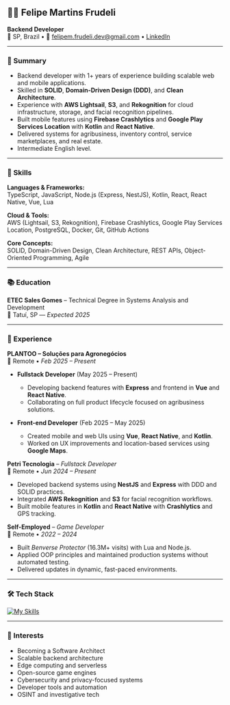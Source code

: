 ## 👨‍💻 Felipe Martins Frudeli

**Backend Developer**  
📍 SP, Brazil • 📧 felipem.frudeli.dev@gmail.com • [LinkedIn](https://linkedin.com/in/felipe-martins-frudeli)

---

### 💼 Summary

- Backend developer with 1+ years of experience building scalable web and mobile applications.
- Skilled in **SOLID**, **Domain-Driven Design (DDD)**, and **Clean Architecture**.
- Experience with **AWS Lightsail**, **S3**, and **Rekognition** for cloud infrastructure, storage, and facial recognition pipelines.
- Built mobile features using **Firebase Crashlytics** and **Google Play Services Location** with **Kotlin** and **React Native**.
- Delivered systems for agribusiness, inventory control, service marketplaces, and real estate.
- Intermediate English level.

---

### 🧠 Skills

**Languages & Frameworks:**  
TypeScript, JavaScript, Node.js (Express, NestJS), Kotlin, React, React Native, Vue, Lua

**Cloud & Tools:**  
AWS (Lightsail, S3, Rekognition), Firebase Crashlytics, Google Play Services Location, PostgreSQL, Docker, Git, GitHub Actions

**Core Concepts:**  
SOLID, Domain-Driven Design, Clean Architecture, REST APIs, Object-Oriented Programming, Agile

---

### 📚 Education

**ETEC Sales Gomes** – Technical Degree in Systems Analysis and Development  
📍 Tatuí, SP — *Expected 2025*

---

### 🧪 Experience

**PLANTOO – Soluções para Agronegócios**  
📍 Remote • *Feb 2025 – Present*

- **Fullstack Developer** (May 2025 – Present)  
  - Developing backend features with **Express** and frontend in **Vue** and **React Native**.  
  - Collaborating on full product lifecycle focused on agribusiness solutions.

- **Front-end Developer** (Feb 2025 – May 2025)  
  - Created mobile and web UIs using **Vue**, **React Native**, and **Kotlin**.  
  - Worked on UX improvements and location-based services using **Google Maps**.

**Petri Tecnologia** – *Fullstack Developer*  
📍 Remote • *Jun 2024 – Present*  
- Developed backend systems using **NestJS** and **Express** with DDD and SOLID practices.  
- Integrated **AWS Rekognition** and **S3** for facial recognition workflows.  
- Built mobile features in **Kotlin** and **React Native** with **Crashlytics** and GPS tracking.

**Self-Employed** – *Game Developer*  
📍 Remote • *2022 – 2024*  
- Built *Benverse Protector* (16.3M+ visits) with Lua and Node.js.  
- Applied OOP principles and maintained production systems without automated testing.  
- Delivered updates in dynamic, fast-paced environments.

---

### 🛠️ Tech Stack

[![My Skills](https://skillicons.dev/icons?i=ts,js,nodejs,nestjs,react,reactnative,kotlin,vue,lua,docker,git,aws,postgres)](https://skillicons.dev)

---

### 🎯 Interests

- Becoming a Software Architect  
- Scalable backend architecture  
- Edge computing and serverless  
- Open-source game engines  
- Cybersecurity and privacy-focused systems  
- Developer tools and automation  
- OSINT and investigative tech  
